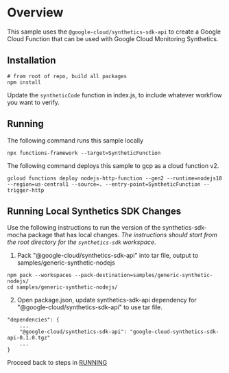 # Overview

This sample uses the `@google-cloud/synthetics-sdk-api` to create a Google Cloud Function that can be used with Google Cloud Monitoring Synthetics.

## Installation

```
# from root of repo, build all packages
npm install
```

Update the `syntheticCode` function in index.js, to include whatever workflow you want to verify.

## Running 

The following command runs this sample locally
```
npx functions-framework --target=SyntheticFunction
```

The following command deploys this sample to gcp as a cloud function v2.
```
gcloud functions deploy nodejs-http-function --gen2 --runtime=nodejs18 --region=us-central1 --source=. --entry-point=SyntheticFunction --trigger-http
```

## Running Local Synthetics SDK Changes

Use the following instructions to run the version of the synthetics-sdk-mocha package that has local changes. *The instructions should start from the root directory for the `synthetics-sdk` workspace.*

1. Pack "@google-cloud/synthetics-sdk-api" into tar file, output to samples/generic-synthetic-nodejs

```
npm pack --workspaces --pack-destination=samples/generic-synthetic-nodejs/
cd samples/generic-synthetic-nodejs/
```


2. Open package.json, update synthetics-sdk-api dependency for "@google-cloud/synthetics-sdk-api" to use tar file.
```
"dependencies": {
    ...
    "@google-cloud/synthetics-sdk-api": "google-cloud-synthetics-sdk-api-0.1.0.tgz"
    ...
}
```

Proceed back to steps in [RUNNING](#Running)